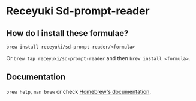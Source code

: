 # Receyuki Sd-prompt-reader

## How do I install these formulae?

`brew install receyuki/sd-prompt-reader/<formula>`

Or `brew tap receyuki/sd-prompt-reader` and then `brew install <formula>`.

## Documentation

`brew help`, `man brew` or check [Homebrew's documentation](https://docs.brew.sh).
